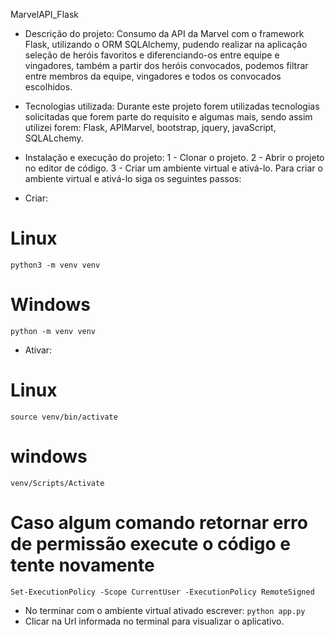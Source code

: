 MarvelAPI_Flask

 - Descrição do projeto:
	 Consumo da API da Marvel com o framework Flask, utilizando o ORM SQLAlchemy, pudendo realizar na aplicação seleção de heróis favoritos e diferenciando-os entre equipe e vingadores, também  a partir dos heróis convocados, podemos filtrar entre membros da equipe, vingadores e todos os convocados escolhidos.
 - Tecnologias utilizada:
	 Durante este projeto forem utilizadas tecnologias solicitadas que forem parte do requisito e algumas mais, sendo assim utilizei forem: Flask, APIMarvel, bootstrap, jquery, javaScript, SQLALchemy.
	 
 - Instalação e execução do projeto:
 1 - Clonar o projeto.
 2 - Abrir o projeto no editor de código.
 3 - Criar um ambiente virtual e ativá-lo.
 Para criar o ambiente virtual e ativá-lo siga os seguintes passos:
 
 - Criar:
 # Linux
 

    python3 -m venv venv
    
  # Windows
  

    python -m venv venv 

 - Ativar:
 
 # Linux
 

    source venv/bin/activate
    
# windows

    venv/Scripts/Activate
# Caso algum comando retornar erro de permissão execute o código e tente novamente 

    Set-ExecutionPolicy -Scope CurrentUser -ExecutionPolicy RemoteSigned

 - No terminar com o ambiente virtual ativado escrever: 
 `python app.py`
 - Clicar na Url informada no terminal para visualizar o aplicativo.
 



